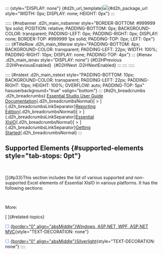 ::: {style="DISPLAY: none"}
[](ms-xhelp:///?Id=d2h_url_template){#d2h_url_template}![](!package_url!){#d2h_package_url style="WIDTH: 0px; DISPLAY: none; HEIGHT: 0px"}
:::

::::: {#nsbanner .d2h_main_nsbanner style="BORDER-BOTTOM: #999999 1px solid; POSITION: relative; PADDING-BOTTOM: 0px; BACKGROUND-COLOR: transparent; PADDING-LEFT: 0px; PADDING-RIGHT: 0px; DISPLAY: none; BORDER-TOP: #999999 1px solid; PADDING-TOP: 0px; LEFT: 0px"}
:::: {#TitleRow .d2h_main_titlerow style="PADDING-BOTTOM: 4px; BACKGROUND-COLOR: transparent; PADDING-LEFT: 22px; WIDTH: 100%; PADDING-RIGHT: 10px; DISPLAY: none; PADDING-TOP: 4px"}
::: {#ienav .d2h_main_ienav style="DISPLAY: none"}
[](ms-xhelp:///?Id=be31af78-ea1e-4a7d-9aa9-63c6b4676108){#D2HPrevious .D2HPreviousEnabled}  [](ms-xhelp:///?Id=1d263221-c928-4d20-af87-40c94db808fa){#D2HNext .D2HNextEnabled}
:::
::::
:::::

:::: {#nstext .d2h_main_nstext style="PADDING-BOTTOM: 10px; BACKGROUND-COLOR: transparent; PADDING-LEFT: 22px; PADDING-RIGHT: 10px; HEIGHT: 100%; OVERFLOW: auto; PADDING-TOP: 5px" hasuserbackground="true" valign="bottom"}
::: {#d2h_breadcrumbs .d2h_breadcrumbs}
[Essential Studio User Guide Documentation](ms-xhelp:///?Id=12457748-09e3-4d74-a240-8e049cedf030){.d2h_breadcrumbsNormal}[ \> ]{.d2h_breadcrumbsLinkSeparator}[Reporting Edition](ms-xhelp:///?Id=027aa5b6-6676-4f93-ad23-c20e8c45792e){.d2h_breadcrumbsNormal}[ \> ]{.d2h_breadcrumbsLinkSeparator}[Essential XlsIO](ms-xhelp:///?Id=b01a1b50-1d7d-40c0-bc83-af67e57c9005){.d2h_breadcrumbsNormal}[ \> ]{.d2h_breadcrumbsLinkSeparator}[Getting Started](ms-xhelp:///?Id=ad99231a-9920-49c5-b9a3-8c0224163396){.d2h_breadcrumbsNormal}
:::

## Supported Elements {#supported-elements style="tab-stops: 0pt"}

 

[]{#p33}This section includes the list of various supported and non-supported Excel elements of Essential XlsIO in various platforms. It has the following sections:

 

More:

[ ]{#related-topics}

[![](button.gif){border="0" align="absMiddle"}Windows, ASP.NET, WPF, ASP.NET MVC](ms-xhelp:///?Id=1d263221-c928-4d20-af87-40c94db808fa){style="TEXT-DECORATION: none"}

[![](button.gif){border="0" align="absMiddle"}Silverlight](ms-xhelp:///?Id=1b72d76a-a3c7-48be-aeb3-9c3fd1be44ac){style="TEXT-DECORATION: none"}
::::
